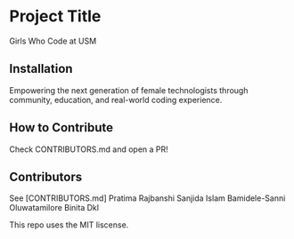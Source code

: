 # Project Title
Girls Who Code at USM

## Installation
Empowering the next generation of female technologists through community, education, and real-world coding experience.

## How to Contribute
Check CONTRIBUTORS.md and open a PR!

## Contributors
See [CONTRIBUTORS.md]
Pratima Rajbanshi
Sanjida Islam
Bamidele-Sanni Oluwatamilore
Binita Dkl

This repo uses the MIT liscense.